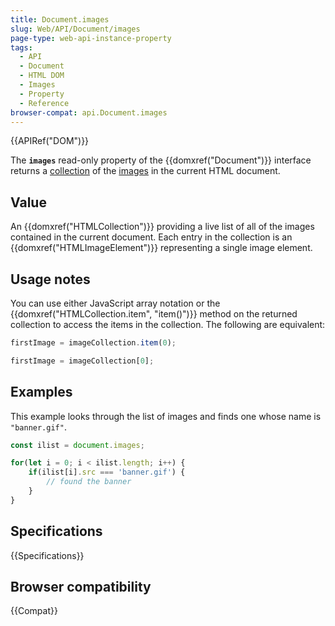 ```yaml
---
title: Document.images
slug: Web/API/Document/images
page-type: web-api-instance-property
tags:
  - API
  - Document
  - HTML DOM
  - Images
  - Property
  - Reference
browser-compat: api.Document.images
---
```

{{APIRef("DOM")}}

The **`images`** read-only property of
the {{domxref("Document")}} interface returns a [collection](/en-US/docs/Web/API/HTMLCollection) of the [images](/en-US/docs/Web/API/HTMLImageElement/Image) in the current HTML document.

## Value

An {{domxref("HTMLCollection")}} providing a live list of all of the images contained
in the current document. Each entry in the collection is an
{{domxref("HTMLImageElement")}} representing a single image element.

## Usage notes

You can use either JavaScript array notation or the {{domxref("HTMLCollection.item",
  "item()")}} method on the returned collection to access the items in the collection. The
following are equivalent:

```js
firstImage = imageCollection.item(0);

firstImage = imageCollection[0];
```

## Examples

This example looks through the list of images and finds one whose name is
`"banner.gif"`.

```js
const ilist = document.images;

for(let i = 0; i < ilist.length; i++) {
    if(ilist[i].src === 'banner.gif') {
        // found the banner
    }
}
```

## Specifications

{{Specifications}}

## Browser compatibility

{{Compat}}
